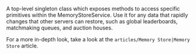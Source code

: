 A top-level singleton class which exposes methods to access specific primitives within the MemoryStoreService. Use it for any data that rapidly changes that other servers can restore, such as global leaderboards, matchmaking queues, and auction houses.

For a more in-depth look, take a look at the `articles/Memory Store|Memory Store` article.